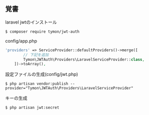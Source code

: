 ## 覚書
laravel jwtのインストール
```shell
$ composer require tymon/jwt-auth
```
config/app.php
```php
'providers' => ServiceProvider::defaultProviders()->merge([
        // 下記を追加
        Tymon\JWTAuth\Providers\LaravelServiceProvider::class,
    ])->toArray(),
```
設定ファイルの生成(config/jwt.php)
```shell
$ php artisan vendor:publish --provider="Tymon\JWTAuth\Providers\LaravelServiceProvider"
```
キーの生成
```shell
$ php artisan jwt:secret
```
